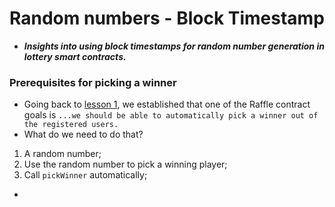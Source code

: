 # Random numbers - Block Timestamp
- ***Insights into using block timestamps for random number generation in lottery smart contracts.***

### Prerequisites for picking a winner
- Going back to [lesson 1](https://updraft.cyfrin.io/courses/foundry/smart-contract-lottery/setup), we established that one of the Raffle contract goals is `...we should be able to automatically pick a winner out of the registered users.`
- What do we need to do that?
1. A random number;
2. Use the random number to pick a winning player;
3. Call `pickWinner` automatically;

- 
